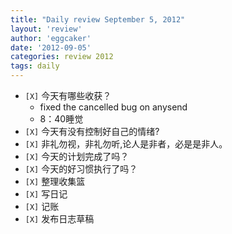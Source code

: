 ```yaml
---
title: "Daily review September 5, 2012" 
layout: 'review'
author: 'eggcaker'
date: '2012-09-05'
categories: review 2012
tags: daily
---
```



  * `[X]` 今天有哪些收获？ 
    * fixed the cancelled bug on anysend 
    * 8：40睡觉 
  * `[X]` 今天有没有控制好自己的情绪? 
  * `[X]` 非礼勿视，非礼勿听,论人是非者，必是是非人。 
  * `[X]` 今天的计划完成了吗？ 
  * `[X]` 今天的好习惯执行了吗？ 
  * `[X]` 整理收集篮 
  * `[X]` 写日记 
  * `[X]` 记账 
  * `[X]` 发布日志草稿 

